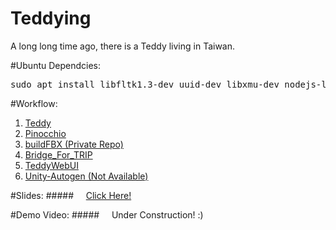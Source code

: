 # Teddying
A long long time ago, there is a Teddy living in Taiwan.

#Ubuntu Dependcies:
  <pre>sudo apt install libfltk1.3-dev uuid-dev libxmu-dev nodejs-legacy npm g++ build-essential</pre>



#Workflow:
1. <a href="https://github.com/T-R-I-P/Teddy">Teddy</a>
2. <a href="https://github.com/T-R-I-P/Pinocchio">Pinocchio</a>
3. <a href="https://github.com/ian910297/buildFBX">buildFBX (Private Repo)</a>
4. <a href="https://github.com/T-R-I-P/Bridge_For_TRIP">Bridge_For_TRIP</a>
5. <a href="https://github.com/T-R-I-P/TeddyWebUI">TeddyWebUI</a>
6. <a href="https://github.com/T-R-I-P/Unity-Autogen">Unity-Autogen (Not Available)</a >

#Slides: 
#####&nbsp;&nbsp;&nbsp;&nbsp;&nbsp;<a href="https://github.com/T-R-I-P/Teddying/blob/master/Presentation_Final.pdf">Click Here!</a>

#Demo Video: 
#####&nbsp;&nbsp;&nbsp;&nbsp;&nbsp;Under Construction! :)
